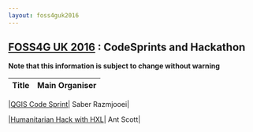 ```yaml
---
layout: foss4guk2016
---
```

## [FOSS4G UK 2016](/foss4guk2016/) : CodeSprints and Hackathon

**Note that this information is subject to change without warning**

|Title| Main Organiser |
|-----|-------------|

|[QGIS Code Sprint](abstracts.html#qgis-code-sprint)| Saber Razmjooei|

|[Humanitarian Hack with HXL](abstracts.html#humanitarian-hack-with-hxl)| Ant Scott|
